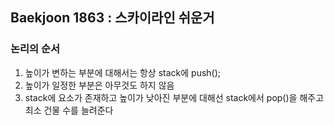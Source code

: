 

## Baekjoon 1863 : 스카이라인 쉬운거

### 논리의 순서

1. 높이가 변하는 부분에 대해서는 항상 stack에 push();
2. 높이가 일정한 부분은 아무것도 하지 않음
3. stack에 요소가 존재하고 높이가 낮아진 부분에 대해선 stack에서 pop()을 해주고 최소 건물 수를 늘려준다